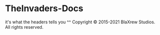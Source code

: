 # TheInvaders-Docs
 it's what the headers tells you ^^
Copyright © 2015-2021 BlaXrew Studios. All rights reserved.
